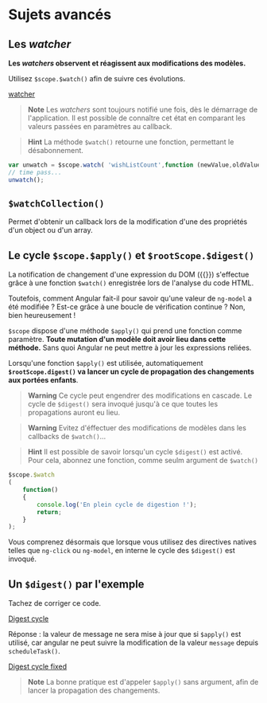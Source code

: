 # Sujets avancés

## Les _watcher_

**Les _watchers_ observent et réagissent aux modifications des modèles.**

Utilisez `$scope.$watch()` afin de suivre ces évolutions.

[watcher](http://jsbin.com/detomi/edit?html,js,output)

> **Note** Les _watchers_ sont toujours notifié une fois, dès le démarrage de l'application. Il est possible de connaître cet état en comparant les valeurs passées en paramètres au callback.  

<!-- Force new blockquote -->

> **Hint** La méthode `$watch()` retourne une fonction, permettant le désabonnement.
 
```javascript
var unwatch = $scope.watch( 'wishListCount',function (newValue,oldValue){ } ) )
// time pass...
unwatch();
```

## `$watchCollection()`

Permet d'obtenir un callback lors de la modification d'une des propriétés d'un object ou d'un array.
 
## Le cycle `$scope.$apply()` et `$rootScope.$digest()`

La notification de changement d'une expression du DOM (\{\{\}\}) s'effectue grâce à une fonction `$watch()` enregistrée lors de l'analyse du code HTML.

Toutefois, comment Angular fait-il pour savoir qu'une valeur de `ng-model` a été modifiée ?
Est-ce grâce à une boucle de vérification continue ? Non, bien heureusement !
   
`$scope` dispose d'une méthode `$apply()` qui prend une fonction comme paramètre. **Toute mutation d'un modèle doit avoir lieu dans cette méthode.** Sans quoi Angular ne peut mettre à jour les expressions reliées. 

Lorsqu'une fonction `$apply()` est utilisée, automatiquement **`$rootScope.digest()` va lancer un cycle de propagation des changements aux portées enfants**.

> **Warning** Ce cycle peut engendrer des modifications en cascade. Le cycle de `$digest()` sera invoqué jusqu'à ce que toutes les propagations auront eu lieu.
 
<!-- blockquote force -->
 
> **Warning** Evitez d'éffectuer des modifications de modèles dans les callbacks de `$watch()`…

<!-- blockquote force -->

> **Hint** Il est possible de savoir lorsqu'un cycle `$digest()` est activé. Pour cela, abonnez une fonction, comme seulm argument de `$watch()`
   
```javascript
$scope.$watch
(
	function()
	{
        console.log('En plein cycle de digestion !');
        return;
	}
);
```

Vous comprenez désormais que lorsque vous utilisez des directives natives telles que `ng-click` ou `ng-model`, en interne le cycle des `$digest()` est invoqué.

## Un `$digest()` par l'exemple

Tachez de corriger ce code.

[Digest cycle](http://jsbin.com/bocopo/1/edit?html,js,output)

Réponse : la valeur de message ne sera mise à jour que si `$apply()` est utilisé, car angular ne peut suivre la modification de la valeur `message` depuis `scheduleTask()`. 

[Digest cycle fixed](http://jsbin.com/yenuvo/1/edit?html,js,output)

> **Note** La bonne pratique est d'appeler `$apply()` sans argument, afin de lancer la propagation des changements. 